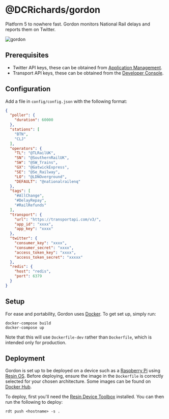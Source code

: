 # @DCRichards/gordon

Platform 5 to nowhere fast. Gordon monitors National Rail delays and reports them on Twitter.

![gordon](http://i.giphy.com/7hvkctkRc3Q6Q.gif "gordon.gif")

## Prerequisites

* Twitter API keys, these can be obtained from [Application Management](https://apps.twitter.com/).
* Transport API keys, these can be obtained from the [Developer Console](https://developer.transportapi.com/).

## Configuration

Add a file in `config/config.json` with the following format:

```json
{
  "poller": {
    "duration": 60000
  },
  "stations": [
    "BTN",
    "CLJ"
  ],
  "operators": {
    "TL": "@TLRailUK",
    "SN": "@SouthernRailUK",
    "SW": "@SW_Trains",
    "GX": "@GatwickExpress",
    "SE": "@Se_Railway",
    "LO": "@LDNOverground",
    "DEFAULT": "@nationalrailenq"
  },
  "tags": [
    "#AllChange",
    "#DelayRepay",
    "#RailRefunds"
  ],
  "transport": {
    "url": "https://transportapi.com/v3/",
    "app_id": "xxxx",
    "app_key": "xxxx"
  },
  "twitter": {
    "consumer_key": "xxxx",
    "consumer_secret": "xxxx",
    "access_token_key": "xxxx",
    "access_token_secret": "xxxxx"
  },
  "redis": {
    "host": "redis",
    "port": 6379
  }
}
```

## Setup

For ease and portability, Gordon uses [Docker](https://docker.com/). To get set up, simply run:

```shell
docker-compose build
docker-compose up
```

Note that this will use `Dockerfile-dev` rather than `Dockerfile`, which is intended only for production.

## Deployment

Gordon is set up to be deployed on a device such as a [Raspberry Pi](http://raspberrypi.org/) using [Resin OS](https://resinos.io). Before deploying, ensure the image in the `Dockerfile` is correctly selected for
your chosen architecture. Some images can be found on [Docker Hub](https://hub.docker.com/u/resin/).

To deploy, first you'll need the [Resin Device Toolbox](https://github.com/resin-os/resin-device-toolbox) installed. You can then run the following to deploy:

```shell
rdt push <hostname> -s .
```